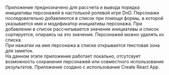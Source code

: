 Приложение преднозначено для рассчета и вывода порядка инициативы персонажей в настолькой ролевой игре DnD. Персонажи
последовательно добавляются в список при помощи формы, в которой указывается имя и модификатор инициативы персонажа. При
добавлении в список рассчитывается значение инициативы и список сортируется, опираясь на это значение. Персонажей можно
удалять из списка.  
При нажатии на имя персонажа в списке открывается текстовая зона для заметок.  
На данном этапе приложение работает локально, отсутсвует возможность сохранения персонажей или совместного использования
результатов.
Приложение создано с использование Create React App.
